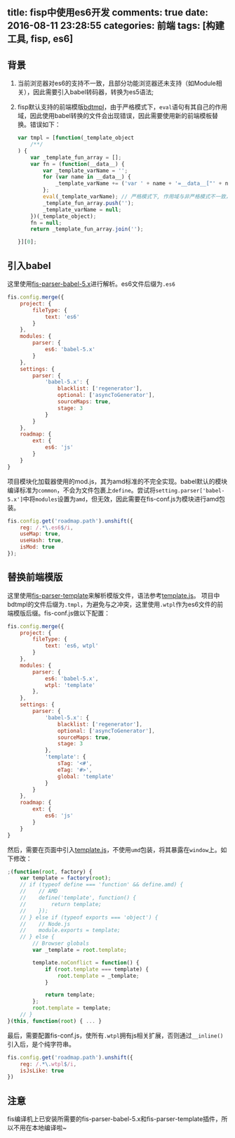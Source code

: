 title: fisp中使用es6开发
comments: true
date: 2016-08-11 23:28:55
categories: 前端
tags: [构建工具, fisp, es6]
---

## 背景
1. 当前浏览器对es6的支持不一致，且部分功能浏览器还未支持（如Module相关），因此需要引入babel转码器，转换为es5语法;
2. fisp默认支持的前端模版[bdtmpl](http://baidufe.github.io/BaiduTemplate/)，由于严格模式下，`eval`语句有其自己的作用域，因此使用babel转换的文件会出现错误，因此需要使用新的前端模板替换。错误如下：

	```javascript
	var tmpl = [function(_template_object
	    /**/
	) {
	    var _template_fun_array = [];
	    var fn = (function(__data__) {
	        var _template_varName = '';
	        for (var name in __data__) {
	            _template_varName += ('var ' + name + '=__data__["' + name + '"];');
	        };
	        eval(_template_varName); // 严格模式下, 作用域与非严格模式不一致，导致错误
	        _template_fun_array.push('');
	        _template_varName = null;
	    })(_template_object);
	    fn = null;
	    return _template_fun_array.join('');

	}][0];
	```

## 引入babel
这里使用[fis-parser-babel-5.x](https://www.npmjs.com/package/fis-parser-babel-5.x)进行解析。es6文件后缀为`.es6`

```javascript
fis.config.merge({
    project: {
        fileType: {
            text: 'es6'
        }
    },
    modules: {
        parser: {
            es6: 'babel-5.x'
        }
    },
    settings: {
        parser: {
            'babel-5.x': {
                blacklist: ['regenerator'],
                optional: ['asyncToGenerator'],
                sourceMaps: true,
                stage: 3
            }
        }
    },
    roadmap: {
        ext: {
            es6: 'js'
        }
    }
}
```

项目模块化加载器使用的mod.js，其为amd标准的不完全实现。babel默认的模块编译标准为`common`，不会为文件包裹上`define`。尝试将`setting.parser['babel-5.x']`中将`modules`设置为`amd`，但无效，因此需要在fis-conf.js为模块进行amd包装。

```javascript
fis.config.get('roadmap.path').unshift({
    reg: /.*\.es6$/i,
    useMap: true,
    useHash: true,
    isMod: true
});
```

## 替换前端模版
这里使用[fis-parser-template](https://github.com/yanhaijing/fis-parser-template)来解析模版文件，语法参考[template.js](https://github.com/yanhaijing/template.js/blob/master/template.js)。 项目中bdtmpl的文件后缀为`.tmpl`，为避免与之冲突，这里使用`.wtpl`作为es6文件的前端模版后缀。fis-conf.js做以下配置：

```javascript
fis.config.merge({
    project: {
        fileType: {
            text: 'es6, wtpl'
        }
    },
    modules: {
        parser: {
            es6: 'babel-5.x',
            wtpl: 'template'
        },
    },
    settings: {
        parser: {
            'babel-5.x': {
                blacklist: ['regenerator'],
                optional: ['asyncToGenerator'],
                sourceMaps: true,
                stage: 3
            },
            'template': {
                sTag: '<#',
                eTag: '#>',
                global: 'template'
            }
        }
    },
    roadmap: {
        ext: {
            es6: 'js'
        }
    }
}
```

然后，需要在页面中引入[template.js](https://github.com/yanhaijing/template.js/blob/master/template.js)，不使用`umd`包装，将其暴露在`window`上。如下修改：

```javascript
;(function(root, factory) {
    var template = factory(root);
    // if (typeof define === 'function' && define.amd) {
    //    // AMD
    //    define('template', function() {
    //        return template;
    //    });
    // } else if (typeof exports === 'object') {
    //    // Node.js
    //    module.exports = template;
    // } else {
        // Browser globals
        var _template = root.template;

        template.noConflict = function() {
            if (root.template === template) {
                root.template = _template;
            }

            return template;
        };
        root.template = template;
    // }
}(this, function(root) { ... }
```

最后，需要配置fis-conf.js，使所有`.wtpl`拥有js相关扩展，否则通过`__inline()`引入后，是个纯字符串。

```javascript
fis.config.get('roadmap.path').unshift({
    reg: /.*\.wtpl$/i,
    isJsLike: true
})
```

## 注意
fis编译机上已安装所需要的fis-parser-babel-5.x和fis-parser-template插件，所以不用在本地编译啦~